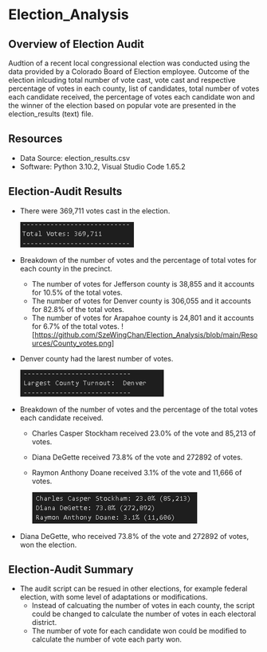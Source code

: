 # Election_Analysis

## Overview of Election Audit
Audtion of a recent local congressional election was conducted using the data provided by a Colorado Board of Election employee.  Outcome of the election inlcuding total number of vote cast, vote cast and respective percentage of votes in each county, list of candidates, total number of votes each candidate received, the percentage of votes each candidate won and the winner of the election based on popular vote are presented in the election_results (text) file.

## Resources
- Data Source: election_results.csv
- Software: Python 3.10.2, Visual Studio Code 1.65.2

## Election-Audit Results
- There were 369,711 votes cast in the election.
  
  ![Total_votes](https://github.com/SzeWingChan/Election_Analysis/blob/main/Resources/Total_votes.png)

- Breakdown of the number of votes and the percentage of total votes for each county in the precinct.
  - The number of votes for Jefferson county is 38,855 and it accounts for 10.5% of the total votes.
  - The number of votes for Denver county is 306,055 and it accounts for 82.8% of the total votes.
  - The number of votes for Arapahoe county is 24,801 and it accounts for 6.7% of the total votes.
  ![https://github.com/SzeWingChan/Election_Analysis/blob/main/Resources/County_votes.png]

- Denver county had the larest number of votes.
  
  ![Largest_county_turnout](https://github.com/SzeWingChan/Election_Analysis/blob/main/Resources/Largest_county_turnout.png)

- Breakdown of the number of votes and the percentage of the total votes each candidate received.
  - Charles Casper Stockham received 23.0% of the vote and 85,213 of votes.
  - Diana DeGette received 73.8% of the vote and 272892 of votes.
  - Raymon Anthony Doane received 3.1% of the vote and 11,666 of votes.
  
    ![Candidates_votecount](https://github.com/SzeWingChan/Election_Analysis/blob/main/Resources/Candidates_votecount.png)

 -  Diana DeGette, who received 73.8% of the vote and 272892 of votes, won the election.

## Election-Audit Summary
- The audit script can be resued in other elections, for example federal election, with some level of adaptations or modifications.  
  - Instead of calcuating the number of votes in each county, the script could be changed to calculate the number of votes in each electoral district.  
  - The number of vote for each candidate won could be modified to calculate the number of vote each party won.

